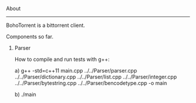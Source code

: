 About

----- 


BohoTorrent is a bittorrent client.


Components so far.

1. Parser

    How to compile and run tests with g++:

    a) g++ -std=c++11 main.cpp ../../Parser/parser.cpp ../../Parser/dictionary.cpp ../../Parser/list.cpp ../../Parser/integer.cpp ../../Parser/bytestring.cpp ../../Parser/bencodetype.cpp  -o main
    
    b) ./main
